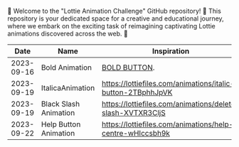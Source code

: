 👋 Welcome to the "Lottie Animation Challenge" GitHub repository! 🌟
This repository is your dedicated space for a creative and educational journey,
where we embark on the exciting task of reimagining captivating Lottie animations discovered across the web. 🚀

| Date |Name|Inspiration | My Creation |
| --------------------------------------| -------|-------------------------|--------------------------------------------------------------------------------------------------|
| 2023-09-16 | Bold Animation |[BOLD BUTTON]( https://lottiefiles.com/animations/bold-button-tcntsNclyr).  |[BOLD BUTTON](https://lottiefiles.com/animations/bold-wKxv3kvEi2) |
| 2023-09-19| ItalicaAnimation |  https://lottiefiles.com/animations/italic-button-2TBphhJpVK |https://app.lottiefiles.com/animation/48174922-4180-4a62-a4d0-80b3444ecaa0 |
| 2023-09-19| Black Slash Animation | https://lottiefiles.com/animations/delete-slash-XVTXR3CljS |https://app.lottiefiles.com/animation/c343eb2a-16c8-451f-8377-e8d613e4ad35 |
| 2023-09-22| Help Button Animation| https://lottiefiles.com/animations/help-centre-wHIccsbh9k |https://app.lottiefiles.com/animation/6578f096-c8ad-46a6-ad8a-febbdc989cc7|
